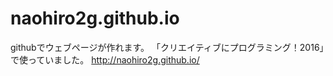 # naohiro2g.github.io

githubでウェブページが作れます。
「クリエイティブにプログラミング！2016」で使っていました。
http://naohiro2g.github.io/
